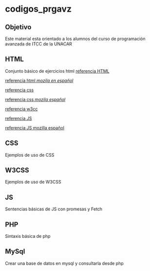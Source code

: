 # codigos_prgavz
## Objetivo
Este material esta orientado a los alumnos del curso de programación avanzada de ITCC de la UNACAR
## HTML
Conjunto básico de ejercicios html
[referencia HTML](https://www.w3schools.com/html/)

[referencia html *mozila en español*](https://developer.mozilla.org/es/docs/Web/HTML)

[referencia css](https://www.w3schools.com/css/)

[referencia css *mozila español*](https://developer.mozilla.org/es/docs/Web/CSS)

[referencia w3cc ](https://www.w3schools.com/w3css/defaulT.asp)

[referencia JS](https://www.w3schools.com/js/)

[referencia JS mozilla español](https://developer.mozilla.org/es/docs/Web/JavaScript)

## CSS
Ejemplos de uso de CSS
## W3CSS
Ejemplos de uso de W3CSS
## JS
Sentencias básicas de JS con promesas y Fetch
## PHP
Sintaxis básica de php
## MySql
Crear una base de datos en mysql y consultarla desde php
